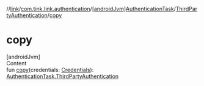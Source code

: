 //[link](../../../index.md)/[com.tink.link.authentication](../../index.md)/[[androidJvm]AuthenticationTask](../index.md)/[ThirdPartyAuthentication](index.md)/[copy](copy.md)



# copy  
[androidJvm]  
Content  
fun [copy](copy.md)(credentials: [Credentials](../../../com.tink.model.credentials/[android-jvm]-credentials/index.md)): [AuthenticationTask.ThirdPartyAuthentication](index.md)  



